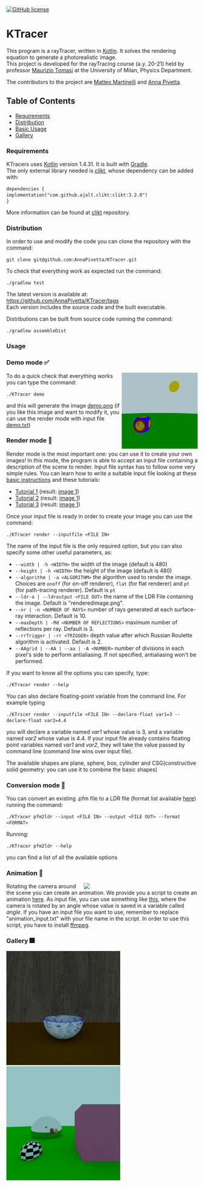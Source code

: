 [![GitHub license](https://img.shields.io/badge/license-Apache%20License%202.0-blue.svg?style=flat)](https://www.apache.org/licenses/LICENSE-2.0)

# KTracer

This program is a rayTracer, written in [Kotlin](https://github.com/JetBrains/kotlin). It solves the rendering equation to generate a photorealistic image.  
This project is developed for the rayTracing course (a.y. 20-21) held by professor [Maurizio Tomasi](https://github.com/ziotom78) at the University of Milan, Physics Department.

The contributors to the project are [Matteo Martinelli](https://github.com/MatteoMartinelli97) and [Anna Pivetta](https://github.com/AnnaPivetta). 

## Table of Contents
* [Requirements](#requirements)
* [Distribution](#distribution)
* [Basic Usage](#usage)
* [Gallery](#gallery)

### Requirements
KTracers uses [Kotlin](https://github.com/JetBrains/kotlin) version 1.4.31. It is built with [Gradle](https://github.com/gradle/gradle).  
The only external library needed is [clikt](https://github.com/ajalt/clikt/), whose dependency can be added with:
   
    dependencies {
    implementation("com.github.ajalt.clikt:clikt:3.2.0")
    }

More information can be found at [clikt](https://github.com/ajalt/clikt/) repository.
### Distribution
In order to use and modify the code you can clone the repository with the command:
    
    git clone git@github.com:AnnaPivetta/KTracer.git

To check that everything work as expected run the command:

    ./gradlew test

The latest version is available at: 
https://github.com/AnnaPivetta/KTracer/tags  
Each version includes the source code and the built executable.

Distributions can be built from source code running the command:

    ./gradlew assembleDist

### Usage
### Demo mode :white_check_mark:
<img align="right" width="200" src="images/demo.png">
To do a quick check that everything works you can type the command:

    ./KTracer demo
and this will generate the image [demo.png](https://github.com/AnnaPivetta/KTracer/blob/master/images/demo.png) (if you like this image and want to modify it, you can use the render mode with input file [demo.txt](https://github.com/AnnaPivetta/KTracer/blob/master/examples/demo_input.txt))

### Render mode :art: 
Render mode is the most important one: you can use it to create your own images!
In this mode, the program is able to accept an input file containing a description of the scene to render.
Input file syntax has to follow some very simple rules. You can learn how to write a suitable input file 
looking at these [basic instructions](https://github.com/AnnaPivetta/KTracer/blob/master/examples/BasicInstruction.md) and these tutorials:
* [Tutorial 1](https://github.com/AnnaPivetta/KTracer/blob/master/examples/ex1/tutorial1.txt) (result: [image 1](https://github.com/AnnaPivetta/KTracer/blob/master/examples/ex1/image1.png))
* [Tutorial 2](https://github.com/AnnaPivetta/KTracer/blob/master/examples/ex2/tutorial2.txt) (result: [image 1](https://github.com/AnnaPivetta/KTracer/blob/master/examples/ex2/image2.png))
* [Tutorial 3](https://github.com/AnnaPivetta/KTracer/blob/master/examples/ex2/tutorial3.txt) (result: [image 1](https://github.com/AnnaPivetta/KTracer/blob/master/examples/ex3/image3.png))

Once your input file is ready in order to create your image you can use the command:

    ./KTracer render --inputfile <FILE IN>
The name of the input file is the only required option, but you can also specify some other useful parameters, as:

- `--width | -h <WIDTH>` the width of the image (default is 480)
- `--height | -h <WIDTH>` the height of the image (default is 480)
- `--algorithm | -a <ALGORITHM>` the algorithm used to render the image. Choices are `onoff` (for on-off renderer), `flat` (for flat renderer) and `pt` (for path-tracing renderer). Default is `pt` 
- `--ldr-o | --ldroutput <FILE OUT>` the name of the LDR File containing the image. Default is "renderedimage.png".
- `--nr | -n <NUMBER OF RAYS>` number of rays generated at each surface-ray interaction. Default is 10.
- `--maxDepth | -Md <NUMBER OF REFLECTIONS>` maximum number of reflections per ray. Default is 3.
- `--rrTrigger | -rr <TRIGGER>` depth value after which Russian Roulette algorithm is activated. Default is 2.
- `--AAgrid | --AA | --aa | -A <NUMBER>` number of divisions in each pixel's side to perform antialiasing. If not specified, antialiasing won't be performed.


If you want to know all the options you can specify, type:

    ./KTracer render --help
You can also declare floating-point variable from the command line. For example typing

    ./KTrscer render --inputfile <FILE IN> --declare-float var1=3 --declare-float var2=4.4
you will declare a variable named *var1* whose value is 3, and a variable named *var2* whose value is 4.4.
If your input file already contains floating point variables named *var1* and *var2*, they will take the value passed by command line (command line wins over input file).

The available shapes are plane, sphere, box, cylinder and CSG(constructive solid geometry: you can use it to combine the basic shapes)

### Conversion mode :arrows_counterclockwise:
You can convert an existing .pfm file to a LDR file (format list available [here](https://github.com/AnnaPivetta/KTracer/blob/master/Format_List.txt)) running the command: 

    ./KTracer pfm2ldr --input <FILE IN> --output <FILE OUT> --format <FORMAT>
   
Running:
   
    ./KTracer pfm2ldr --help
   
you can find a list of all the available options

### Animation :movie_camera:
<img align="right" src="./images/demoworld-perspective.gif" width="300"/>

Rotating the camera around the scene you can create an animation.
We provide you a script to create an animation [here](https://github.com/AnnaPivetta/KTracer/blob/master/build/distributions/KTracer-0.2.0/bin/Animation.zsh).
As input file, you can use something like [this](https://github.com/AnnaPivetta/KTracer/blob/master/examples/animation_input.txt), where the camera is rotated by an angle whose value is saved in a variable called *angle*.
If you have an input file you want to use, remember to replace "animation_input.txt" with your file name in the script.
In order to use this script, you have to install [ffmpeg](https://github.com/FFmpeg/FFmpeg).


### Gallery :fireworks:
<p float="center">
<img src="./images/cup.png" height="300" />
<img src="./images/scene.png" height="300" />
</p>

